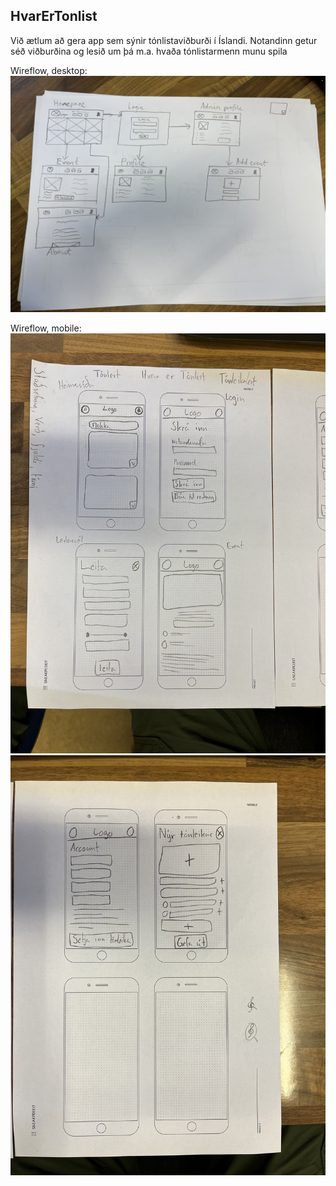 ## HvarErTonlist
Við ætlum að gera app sem sýnir tónlistaviðburði í Íslandi. Notandinn getur séð viðburðina og lesið um þá m.a. hvaða tónlistarmenn munu spila

Wireflow, desktop:
![alt text](https://github.com/SHTh-App23/HvarErTonlist/blob/main/Myndir/wireflow_desktop.jpeg)

Wireflow, mobile:
![alt text](https://github.com/SHTh-App23/HvarErTonlist/blob/main/Myndir/wireflow_mobile1.jpeg)
![alt text](https://github.com/SHTh-App23/HvarErTonlist/blob/main/Myndir/wireflow_mobile2.jpeg)
